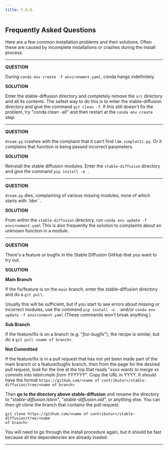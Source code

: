 ```yaml
---
title: F.A.Q. 
---
```


## **Frequently Asked Questions**

Here are a few common installation problems and their solutions. Often these are caused by incomplete installations or crashes during the
install process.

---

**QUESTION**

During `conda env create -f environment.yaml`, conda hangs indefinitely.

**SOLUTION**

Enter the stable-diffusion directory and completely remove the `src` directory and all its contents. The safest way to do this is to enter the stable-diffusion directory and give the command `git clean -f`. If this still doesn't fix the problem, try "conda clean -all" and then restart at the `conda env create` step.

---

**QUESTION**

`dream.py` crashes with the complaint that it can't find `ldm.simplet2i.py`. Or it complains that function is being passed incorrect parameters.

**SOLUTION**

Reinstall the stable diffusion modules. Enter the `stable-diffusion` directory and give the command `pip install -e .`

---

**QUESTION**

`dream.py` dies, complaining of various missing modules, none of which starts with `ldm``.

**SOLUTION**

From within the `stable-diffusion` directory, run `conda env update -f environment.yaml` This is also frequently the solution to
complaints about an unknown function in a module.

---

**QUESTION**

There's a feature or bugfix in the Stable Diffusion GitHub that you want to try out.

**SOLUTION**

**Main Branch**

If the fix/feature is on the `main` branch, enter the stable-diffusion directory and do a `git pull`.

Usually this will be sufficient, but if you start to see errors about missing or incorrect modules, use the command `pip install -e .` and/or `conda env update -f environment.yaml` (These commands won't break anything.)

**Sub Branch**

If the feature/fix is on a branch (e.g. "_foo-bugfix_"), the recipe is similar, but do a `git pull <name of branch>`.

**Not Committed**

If the feature/fix is in a pull request that has not yet been made part of the main branch or a feature/bugfix branch, then from the page for the desired pull request, look for the line at the top that reads "_xxxx wants to merge xx commits into lstein:main from YYYYYY_". Copy the URL in YYYY. It should have the format `https://github.com/<name of contributor>/stable-diffusion/tree/<name of branch>`

Then **go to the directory above stable-diffusion** and rename the directory to "_stable-diffusion.lstein_", "_stable-diffusion.old_", or anything else. You can then git clone the branch that contains the pull request:

```
git clone https://github.com/<name of contributor>/stable-diffusion/tree/<name
of branch>
```

You will need to go through the install procedure again, but it should be fast because all the dependencies are already loaded.

---
